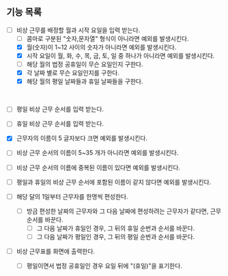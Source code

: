 ## 기능 목록
- [ ] 비상 근무를 배정할 월과 시작 요일을 입력 받는다.
    - [ ] 콤마로 구분된 "숫자,문자열" 형식이 아니라면 예외를 발생시킨다.
    - [x] 월(숫자)이 1~12 사이의 숫자가 아니라면 예외를 발생시킨다.
    - [x] 시작 요일이 월, 화, 수, 목, 금, 토, 일 중 하나가 아니라면 예외를 발생시킨다.
    - [ ] 해당 월의 법정 공휴일이 무슨 요일인지 구한다.
    - [x] 각 날짜 별로 무슨 요일인지를 구한다.
    - [x] 해당 월의 평일 날짜들과 휴일 날짜들을 구한다.
<br>
  
- [ ] 평일 비상 근무 순서를 입력 받는다.
- [ ] 휴일 비상 근무 순서를 입력 받는다.


- [x] 근무자의 이름이 5 글자보다 크면 예외를 발생시킨다.
  <br>

- [ ] 비상 근무 순서의 이름이 5~35 개가 아니라면 예외를 발생시킨다.
- [ ] 비상 근무 순서의 이름에 중복된 이름이 있다면 예외를 발생시킨다.
  <br>

- [ ] 평일과 휴일의 비상 근무 순서에 포함된 이름이 같지 않다면 예외를 발생시킨다.
  <br>

- [ ] 해당 달의 1일부터 근무자를 한명씩 편성한다.
    - [ ] 방금 편성한 날짜의 근무자와 그 다음 날짜에 편성하려는 근무자가 같다면, 근무 순서를 바꾼다.
        - [ ] 그 다음 날짜가 휴일인 경우, 그 뒤의 휴일 순번과 순서를 바꾼다.
        - [ ] 그 다음 날짜가 평일인 경우, 그 뒤의 평일 순번과 순서를 바꾼다.
          <br>

- [ ] 비상 근무표를 화면에 출력한다.
    - [ ] 평일이면서 법정 공휴일인 경우 요일 뒤에 "(휴일)"을 표기한다.
